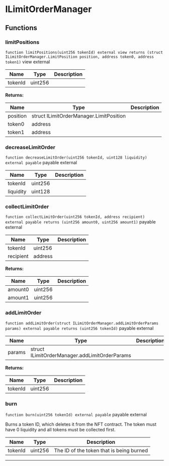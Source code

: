 

# ILimitOrderManager










## Functions
### limitPositions


`function limitPositions(uint256 tokenId) external view returns (struct ILimitOrderManager.LimitPosition position, address token0, address token1)` view external





| Name | Type | Description |
| ---- | ---- | ----------- |
| tokenId | uint256 |  |

**Returns:**

| Name | Type | Description |
| ---- | ---- | ----------- |
| position | struct ILimitOrderManager.LimitPosition |  |
| token0 | address |  |
| token1 | address |  |

### decreaseLimitOrder


`function decreaseLimitOrder(uint256 tokenId, uint128 liquidity) external payable` payable external





| Name | Type | Description |
| ---- | ---- | ----------- |
| tokenId | uint256 |  |
| liquidity | uint128 |  |


### collectLimitOrder


`function collectLimitOrder(uint256 tokenId, address recipient) external payable returns (uint256 amount0, uint256 amount1)` payable external





| Name | Type | Description |
| ---- | ---- | ----------- |
| tokenId | uint256 |  |
| recipient | address |  |

**Returns:**

| Name | Type | Description |
| ---- | ---- | ----------- |
| amount0 | uint256 |  |
| amount1 | uint256 |  |

### addLimitOrder


`function addLimitOrder(struct ILimitOrderManager.addLimitOrderParams params) external payable returns (uint256 tokenId)` payable external





| Name | Type | Description |
| ---- | ---- | ----------- |
| params | struct ILimitOrderManager.addLimitOrderParams |  |

**Returns:**

| Name | Type | Description |
| ---- | ---- | ----------- |
| tokenId | uint256 |  |

### burn


`function burn(uint256 tokenId) external payable` payable external

Burns a token ID, which deletes it from the NFT contract. The token must have 0 liquidity and all tokens
must be collected first.



| Name | Type | Description |
| ---- | ---- | ----------- |
| tokenId | uint256 | The ID of the token that is being burned |






---

